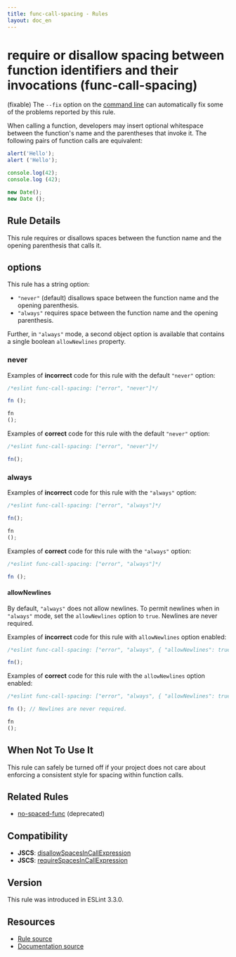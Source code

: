 ```yaml
---
title: func-call-spacing - Rules
layout: doc_en
---
```

<!-- Note: No pull requests accepted for this file. See README.md in the root directory for details. -->

# require or disallow spacing between function identifiers and their invocations (func-call-spacing)

(fixable) The `--fix` option on the [command line](../user-guide/command-line-interface#fix) can automatically fix some of the problems reported by this rule.

When calling a function, developers may insert optional whitespace between the function's name and the parentheses that invoke it. The following pairs of function calls are equivalent:

```js
alert('Hello');
alert ('Hello');

console.log(42);
console.log (42);

new Date();
new Date ();
```

## Rule Details

This rule requires or disallows spaces between the function name and the opening parenthesis that calls it.

## options

This rule has a string option:

- `"never"` (default) disallows space between the function name and the opening parenthesis.
- `"always"` requires space between the function name and the opening parenthesis.

Further, in `"always"` mode, a second object option is available that contains a single boolean `allowNewlines` property.

### never

Examples of **incorrect** code for this rule with the default `"never"` option:

```js
/*eslint func-call-spacing: ["error", "never"]*/

fn ();

fn
();
```

Examples of **correct** code for this rule with the default `"never"` option:

```js
/*eslint func-call-spacing: ["error", "never"]*/

fn();
```

### always

Examples of **incorrect** code for this rule with the `"always"` option:

```js
/*eslint func-call-spacing: ["error", "always"]*/

fn();

fn
();
```

Examples of **correct** code for this rule with the `"always"` option:

```js
/*eslint func-call-spacing: ["error", "always"]*/

fn ();
```

#### allowNewlines

By default, `"always"` does not allow newlines. To permit newlines when in `"always"` mode, set the `allowNewlines` option to `true`. Newlines are never required.

Examples of **incorrect** code for this rule with `allowNewlines` option enabled:

```js
/*eslint func-call-spacing: ["error", "always", { "allowNewlines": true }]*/

fn();
```

Examples of **correct** code for this rule with the `allowNewlines` option enabled:

```js
/*eslint func-call-spacing: ["error", "always", { "allowNewlines": true }]*/

fn (); // Newlines are never required.

fn
();
```

## When Not To Use It

This rule can safely be turned off if your project does not care about enforcing a consistent style for spacing within function calls.

## Related Rules

- [no-spaced-func](no-spaced-func) (deprecated)

## Compatibility

- **JSCS**: [disallowSpacesInCallExpression](http://jscs.info/rule/disallowSpacesInCallExpression)
- **JSCS**: [requireSpacesInCallExpression](http://jscs.info/rule/requireSpacesInCallExpression)

## Version

This rule was introduced in ESLint 3.3.0.

## Resources

* [Rule source](https://github.com/eslint/eslint/tree/master/lib/rules/func-call-spacing.js)
* [Documentation source](https://github.com/eslint/eslint/tree/master/docs/rules/func-call-spacing.md)
